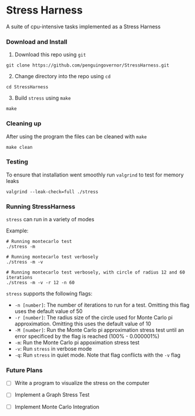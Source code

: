 # Stress Harness
A suite of cpu-intensive tasks implemented as a Stress Harness

### Download and Install
1. Download this repo using ``git``
```shell
git clone https://github.com/penguingovernor/StressHarness.git
```

2. Change directory into the repo using ``cd``
```shell
cd StressHarness
```

3. Build ``stress`` using ``make``
```shell
make
```

### Cleaning up
After using the program the files can be cleaned with ``make``
```shell
make clean
```

### Testing
To ensure that installation went smoothly run ``valgrind`` to test for memory leaks
```shell
valgrind --leak-check=full ./stress
```

### Running StressHarness

``stress`` can run in a variety of modes

Example:
```shell
# Running montecarlo test
./stress -m

# Running montecarlo test verbosely
./stress -m -v

# Running montecarlo test verbosely, with circle of radius 12 and 60 iterations
./stress -m -v -r 12 -n 60
```

``stress`` supports the following flags:
* ``-n [number]``: The number of iterations to run for a test. Omitting this flag uses the default value of 50
* ``-r [number]``: The radius size of the circle used for Monte Carlo pi approximation. Omitting this uses the default value of 10
* ``-M [number]``: Run the Monte Carlo pi approximation stress test until an error specificed by the flag is reached (100% - 0.000001%)
* ``-m``: Run the Monte Carlo pi appoximation stress test
* ``-v``: Run ``stress`` in verbose mode
* ``-q``: Run ``stress`` in quiet mode. Note that flag conflicts with the ``-v`` flag

### Future Plans
* [ ] Write a program to visualize the stress on the computer
* [ ] Implement a Graph Stress Test
* [ ] Implement Monte Carlo Integration
 
